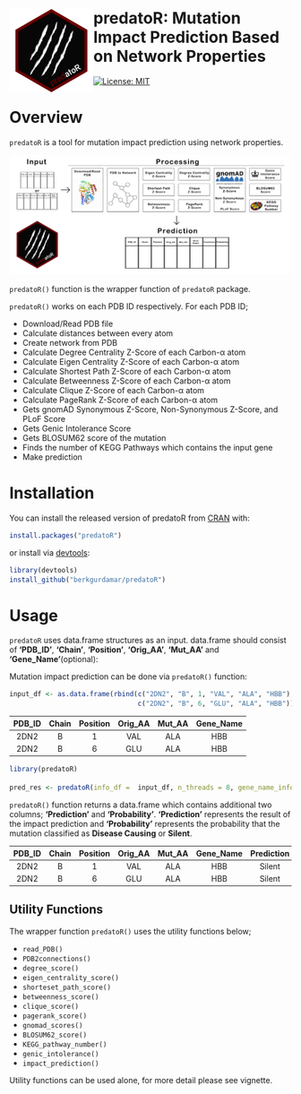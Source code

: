 
<!-- README.md is generated from README.Rmd. Please edit that file -->

# <img src="https://github.com/berkgurdamar/predatoR/blob/main/inst/extdata/predator_logo.png?raw=true" align="left" height=150/> predatoR: Mutation Impact Prediction Based on Network Properties

<!-- badges: start -->

[![License:
MIT](https://img.shields.io/badge/License-MIT-yellow.svg)](https://opensource.org/licenses/MIT)
<!-- badges: end -->

<!-- <br /> -->
<!-- <br /> -->

# Overview

`predatoR` is a tool for mutation impact prediction using network
properties.

<img src="https://github.com/berkgurdamar/predatoR/blob/main/vignettes/predatoR_workflow.png?raw=true" style="max-width:100%;" />

`predatoR()` function is the wrapper function of `predatoR` package.

`predatoR()` works on each PDB ID respectively. For each PDB ID;

-   Download/Read PDB file
-   Calculate distances between every atom
-   Create network from PDB
-   Calculate Degree Centrality Z-Score of each Carbon-α atom
-   Calculate Eigen Centrality Z-Score of each Carbon-α atom
-   Calculate Shortest Path Z-Score of each Carbon-α atom
-   Calculate Betweenness Z-Score of each Carbon-α atom
-   Calculate Clique Z-Score of each Carbon-α atom
-   Calculate PageRank Z-Score of each Carbon-α atom
-   Gets gnomAD Synonymous Z-Score, Non-Synonymous Z-Score, and PLoF
    Score
-   Gets Genic Intolerance Score
-   Gets BLOSUM62 score of the mutation
-   Finds the number of KEGG Pathways which contains the input gene
-   Make prediction

# Installation

You can install the released version of predatoR from
[CRAN](https://CRAN.R-project.org) with:

``` r
install.packages("predatoR")
```

or install via
[devtools](https://www.r-project.org/nosvn/pandoc/devtools.html):

``` r
library(devtools)
install_github("berkgurdamar/predatoR")
```

# Usage

`predatoR` uses data.frame structures as an input. data.frame should
consist of **‘PDB_ID’**, **‘Chain’**, **‘Position’**, **‘Orig_AA’**,
**‘Mut_AA’** and **‘Gene_Name’**(optional):

Mutation impact prediction can be done via `predatoR()` function:

``` r
input_df <- as.data.frame(rbind(c("2DN2", "B", 1, "VAL", "ALA", "HBB"),
                                c("2DN2", "B", 6, "GLU", "ALA", "HBB")))
```

| PDB_ID | Chain | Position | Orig_AA | Mut_AA | Gene_Name |
|:------:|:-----:|:--------:|:-------:|:------:|:---------:|
|  2DN2  |   B   |    1     |   VAL   |  ALA   |    HBB    |
|  2DN2  |   B   |    6     |   GLU   |  ALA   |    HBB    |

``` r
library(predatoR)

pred_res <- predatoR(info_df =  input_df, n_threads = 8, gene_name_info = TRUE)
```

`predatoR()` function returns a data.frame which contains additional two
columns; **‘Prediction’** and **‘Probability’**. **‘Prediction’**
represents the result of the impact prediction and **‘Probability’**
represents the probability that the mutation classified as **Disease
Causing** or **Silent**.

| PDB_ID | Chain | Position | Orig_AA | Mut_AA | Gene_Name | Prediction | Probability |
|:------:|:-----:|:--------:|:-------:|:------:|:---------:|:----------:|:-----------:|
|  2DN2  |   B   |    1     |   VAL   |  ALA   |    HBB    |   Silent   |  0.6123515  |
|  2DN2  |   B   |    6     |   GLU   |  ALA   |    HBB    |   Silent   |  0.5398617  |

## Utility Functions

The wrapper function `predatoR()` uses the utility functions below;

-   `read_PDB()`
-   `PDB2connections()`
-   `degree_score()`
-   `eigen_centrality_score()`
-   `shorteset_path_score()`
-   `betweenness_score()`
-   `clique_score()`
-   `pagerank_score()`
-   `gnomad_scores()`
-   `BLOSUM62_score()`
-   `KEGG_pathway_number()`
-   `genic_intolerance()`
-   `impact_prediction()`

Utility functions can be used alone, for more detail please see
vignette.
